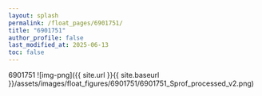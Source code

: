 ```yaml
---
layout: splash
permalink: /float_pages/6901751/
title: "6901751"
author_profile: false
last_modified_at: 2025-06-13
toc: false
---
```

 
6901751
![img-png]({{ site.url }}{{ site.baseurl }}/assets/images/float_figures/6901751/6901751_Sprof_processed_v2.png)
